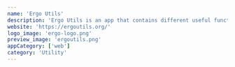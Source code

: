 ```yaml
---
name: 'Ergo Utils'
description: 'Ergo Utils is an app that contains different useful functionalities for all users. It is easy to use and supports all wallets. Currently, issuing new tokens and artwork NFTs are supported and more utilities will come to it soon.'
website: 'https://ergoutils.org/'
logo_image: 'ergo-logo.png'
preview_image: 'ergoutils.png'
appCategory: ['web']
category: 'Utility'
---
```

